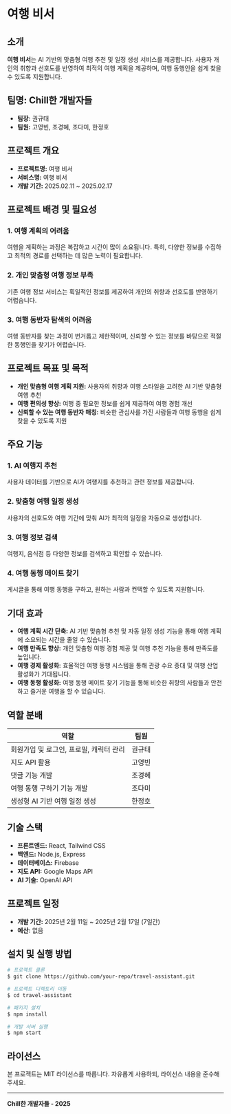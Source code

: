 # 여행 비서

## 소개
**여행 비서**는 AI 기반의 맞춤형 여행 추천 및 일정 생성 서비스를 제공합니다. 사용자 개인의 취향과 선호도를 반영하여 최적의 여행 계획을 제공하며, 여행 동행인을 쉽게 찾을 수 있도록 지원합니다.

## 팀명: Chill한 개발자들

- **팀장:** 권규태  
- **팀원:** 고영빈, 조경혜, 조다미, 한정호  

## 프로젝트 개요

- **프로젝트명:** 여행 비서  
- **서비스명:** 여행 비서  
- **개발 기간:** 2025.02.11 ~ 2025.02.17  

## 프로젝트 배경 및 필요성

### 1. 여행 계획의 어려움
여행을 계획하는 과정은 복잡하고 시간이 많이 소요됩니다. 특히, 다양한 정보를 수집하고 최적의 경로를 선택하는 데 많은 노력이 필요합니다.

### 2. 개인 맞춤형 여행 정보 부족
기존 여행 정보 서비스는 획일적인 정보를 제공하여 개인의 취향과 선호도를 반영하기 어렵습니다.

### 3. 여행 동반자 탐색의 어려움
여행 동반자를 찾는 과정이 번거롭고 제한적이며, 신뢰할 수 있는 정보를 바탕으로 적절한 동행인을 찾기가 어렵습니다.

## 프로젝트 목표 및 목적

- **개인 맞춤형 여행 계획 지원:** 사용자의 취향과 여행 스타일을 고려한 AI 기반 맞춤형 여행 추천
- **여행 편의성 향상:** 여행 중 필요한 정보를 쉽게 제공하여 여행 경험 개선
- **신뢰할 수 있는 여행 동반자 매칭:** 비슷한 관심사를 가진 사람들과 여행 동행을 쉽게 찾을 수 있도록 지원

## 주요 기능

### 1. AI 여행지 추천
사용자 데이터를 기반으로 AI가 여행지를 추천하고 관련 정보를 제공합니다.

### 2. 맞춤형 여행 일정 생성
사용자의 선호도와 여행 기간에 맞춰 AI가 최적의 일정을 자동으로 생성합니다.

### 3. 여행 정보 검색
여행지, 음식점 등 다양한 정보를 검색하고 확인할 수 있습니다.

### 4. 여행 동행 메이트 찾기
게시글을 통해 여행 동행을 구하고, 원하는 사람과 컨택할 수 있도록 지원합니다.

## 기대 효과

- **여행 계획 시간 단축:** AI 기반 맞춤형 추천 및 자동 일정 생성 기능을 통해 여행 계획에 소요되는 시간을 줄일 수 있습니다.
- **여행 만족도 향상:** 개인 맞춤형 여행 경험 제공 및 여행 추천 기능을 통해 만족도를 높입니다.
- **여행 경제 활성화:** 효율적인 여행 동행 시스템을 통해 관광 수요 증대 및 여행 산업 활성화가 기대됩니다.
- **여행 동행 활성화:** 여행 동행 메이트 찾기 기능을 통해 비슷한 취향의 사람들과 안전하고 즐거운 여행을 할 수 있습니다.

## 역할 분배

| 역할 | 팀원 |
|------|------|
| 회원가입 및 로그인, 프로필, 캐릭터 관리 | 권규태 |
| 지도 API 활용 | 고영빈 |
| 댓글 기능 개발 | 조경혜 |
| 여행 동행 구하기 기능 개발 | 조다미 |
| 생성형 AI 기반 여행 일정 생성 | 한정호 |

## 기술 스택

- **프론트엔드:** React, Tailwind CSS
- **백엔드:** Node.js, Express
- **데이터베이스:** Firebase
- **지도 API:** Google Maps API
- **AI 기술:** OpenAI API

## 프로젝트 일정

- **개발 기간:** 2025년 2월 11일 ~ 2025년 2월 17일 (7일간)
- **예산:** 없음

## 설치 및 실행 방법
```bash
# 프로젝트 클론
$ git clone https://github.com/your-repo/travel-assistant.git

# 프로젝트 디렉토리 이동
$ cd travel-assistant

# 패키지 설치
$ npm install

# 개발 서버 실행
$ npm start
```

## 라이선스
본 프로젝트는 MIT 라이선스를 따릅니다. 자유롭게 사용하되, 라이선스 내용을 준수해주세요.

---

**Chill한 개발자들 - 2025**

